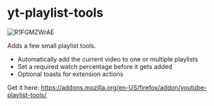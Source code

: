 # yt-playlist-tools

![R1FGMZWrAE](https://github.com/Alioun/yt-playlist-tools/assets/14974659/c43ee4e4-e72b-4fd3-92d1-1ded29c4207d)


Adds a few small playlist tools.

- Automatically add the current video to one or multiple playlists
- Set a required watch percentage before it gets added
- Optional toasts for extension actions

Get it here:
https://addons.mozilla.org/en-US/firefox/addon/youtube-playlist-tools/
